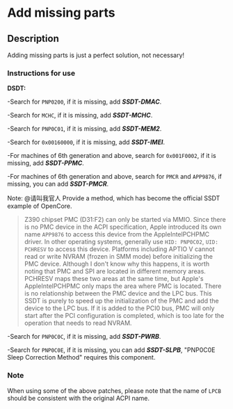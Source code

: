 # Add missing parts

## Description

Adding missing parts is just a perfect solution, not necessary!

### Instructions for use

**DSDT:**

-Search for `PNP0200`, if it is missing, add ***SSDT-DMAC***.

-Search for `MCHC`, if it is missing, add ***SSDT-MCHC***.

-Search for `PNP0C01`, if it is missing, add ***SSDT-MEM2***.

-Search for `0x00160000`, if it is missing, add ***SSDT-IMEI***.

-For machines of 6th generation and above, search for `0x001F0002`, if it is missing, add ***SSDT-PPMC***.

-For machines of 6th generation and above, search for `PMCR` and `APP9876`, if missing, you can add ***SSDT-PMCR***.

  Note: @请叫我官人 Provide a method, which has become the official SSDT example of OpenCore.
  > Z390 chipset PMC (D31:F2) can only be started via MMIO. Since there is no PMC device in the ACPI specification, Apple introduced its own name `APP9876` to access this device from the AppleIntelPCHPMC driver. In other operating systems, generally use `HID: PNP0C02`, `UID: PCHRESV` to access this device.
  > Platforms including APTIO V cannot read or write NVRAM (frozen in SMM mode) before initializing the PMC device.
  > Although I don't know why this happens, it is worth noting that PMC and SPI are located in different memory areas. PCHRESV maps these two areas at the same time, but Apple's AppleIntelPCHPMC only maps the area where PMC is located.
  > There is no relationship between the PMC device and the LPC bus. This SSDT is purely to speed up the initialization of the PMC and add the device to the LPC bus. If it is added to the PCI0 bus, PMC will only start after the PCI configuration is completed, which is too late for the operation that needs to read NVRAM.

-Search for `PNP0C0C`, if it is missing, add ***SSDT-PWRB***.

-Search for `PNP0C0E`, if it is missing, you can add ***SSDT-SLPB***, "PNP0C0E Sleep Correction Method" requires this component.

### Note

When using some of the above patches, please note that the name of `LPCB` should be consistent with the original ACPI name.

